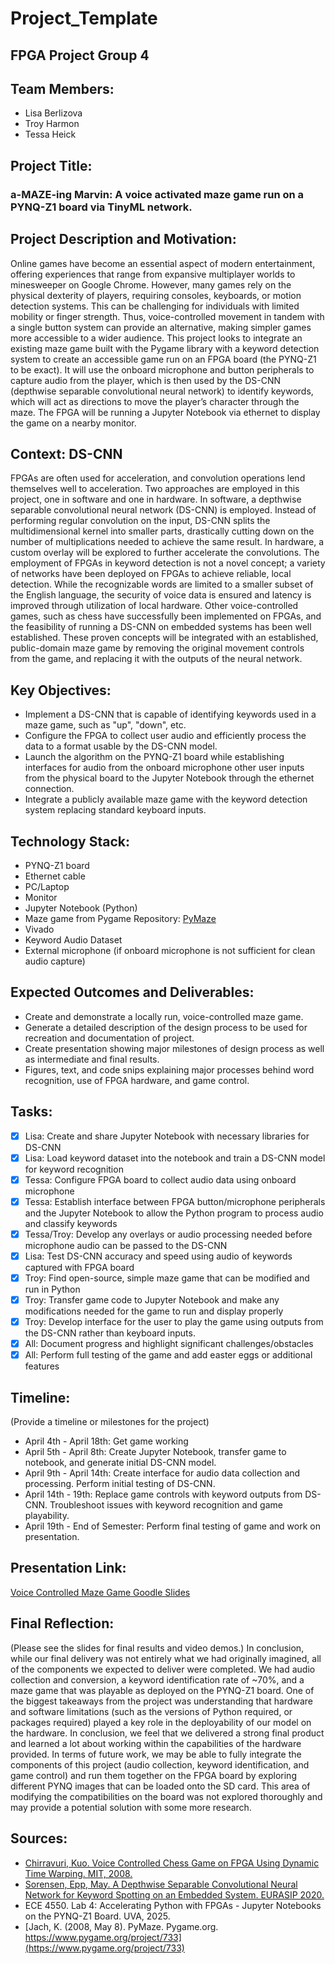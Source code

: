 # Project_Template

## FPGA Project Group 4

## Team Members:
- Lisa Berlizova
- Troy Harmon
- Tessa Heick

## Project Title:
### a-MAZE-ing Marvin: A voice activated maze game run on a PYNQ-Z1 board via TinyML network.


## Project Description and Motivation:
Online games have become an essential aspect of modern entertainment, offering experiences that
range from expansive multiplayer worlds to minesweeper on Google Chrome. However, many games rely
on the physical dexterity of players, requiring consoles, keyboards, or motion detection systems. This can
be challenging for individuals with limited mobility or finger strength. Thus, voice-controlled movement
in tandem with a single button system can provide an alternative, making simpler games more accessible
to a wider audience.
This project looks to integrate an existing maze game built with the Pygame library with a
keyword detection system to create an accessible game run on an FPGA board (the PYNQ-Z1 to be exact). It
will use the onboard microphone and button peripherals to capture audio from the player, which is then used
by the DS-CNN (depthwise separable convolutional neural network) to identify keywords, which will act as directions to move the player’s character through the maze. The FPGA will be running a Jupyter Notebook via ethernet to display the game on a nearby
monitor.

## Context: DS-CNN
FPGAs are often used for acceleration, and convolution operations lend themselves well to acceleration. Two approaches are employed in this project, one in software and one in hardware. In software, a depthwise separable convolutional neural network (DS-CNN) is employed. Instead of performing regular convolution on the input, DS-CNN splits the multidimensional kernel into smaller parts, drastically cutting down on the number of multiplications needed to achieve the same result. In hardware, a custom overlay will be explored to further accelerate the convolutions. 
The employment of FPGAs in keyword detection is not a novel concept; a variety of networks have been deployed on FPGAs to achieve reliable, local detection. While the recognizable words are limited to a smaller subset of the English language, the security of voice data is ensured and latency is improved through utilization of local hardware. Other voice-controlled games, such as chess have successfully been implemented on FPGAs, and the feasibility of running a DS-CNN on embedded systems has been well established. These proven concepts will be integrated with an established, public-domain maze game by removing the original movement controls from the game, and replacing it with the outputs of the neural network.

## Key Objectives:
- Implement a DS-CNN that is capable of identifying keywords used in a maze game, such as "up", "down", etc.
- Configure the FPGA to collect user audio and efficiently process the data to a format usable by the DS-CNN model.
- Launch the algorithm on the PYNQ-Z1 board while establishing interfaces for audio from the onboard microphone other user inputs from the physical board to the Jupyter Notebook through the ethernet connection.
- Integrate a publicly available maze game with the keyword detection system replacing standard keyboard inputs.

## Technology Stack:
- PYNQ-Z1 board
- Ethernet cable
- PC/Laptop
- Monitor
- Jupyter Notebook (Python)
- Maze game from Pygame Repository: [PyMaze](https://www.pygame.org/project/733)
- Vivado
- Keyword Audio Dataset
- External microphone (if onboard microphone is not sufficient for clean audio capture)

## Expected Outcomes and Deliverables:
- Create and demonstrate a locally run, voice-controlled maze game.
- Generate a detailed description of the design process to be used for recreation and documentation of project.
- Create presentation showing major milestones of design process as well as intermediate and final results.
- Figures, text, and code snips explaining major processes behind word recognition, use of FPGA hardware, and game control.

## Tasks:
- [x] Lisa: Create and share Jupyter Notebook with necessary libraries for DS-CNN
- [x] Lisa: Load keyword dataset into the notebook and train a DS-CNN model for keyword recognition
- [x] Tessa: Configure FPGA board to collect audio data using onboard microphone
- [x] Tessa: Establish interface between FPGA button/microphone peripherals and the Jupyter Notebook to allow the Python program to process audio and classify keywords
- [x] Tessa/Troy: Develop any overlays or audio processing needed before microphone audio can be passed to the DS-CNN
- [x] Lisa: Test DS-CNN accuracy and speed using audio of keywords captured with FPGA board
- [x] Troy: Find open-source, simple maze game that can be modified and run in Python
- [x] Troy: Transfer game code to Jupyter Notebook and make any modifications needed for the game to run and display properly
- [x] Troy: Develop interface for the user to play the game using outputs from the DS-CNN rather than keyboard inputs.
- [x] All: Document progress and highlight significant challenges/obstacles
- [x] All: Perform full testing of the game and add easter eggs or additional features

## Timeline:
(Provide a timeline or milestones for the project)
- April 4th - April 18th: Get game working
- April 5th - April 8th: Create Jupyter Notebook, transfer game to notebook, and generate initial DS-CNN model.
- April 9th - April 14th: Create interface for audio data collection and processing. Perform initial testing of DS-CNN.
- April 14th - 19th: Replace game controls with keyword outputs from DS-CNN. Troubleshoot issues with keyword recognition and game playability.
- April 19th - End of Semester: Perform final testing of game and work on presentation.

## Presentation Link:
[Voice Controlled Maze Game Goodle Slides](https://docs.google.com/presentation/d/1qMRqGXwEbrLOZZOA26FGhKCCzrCHrXwbuXwiMyr2hqE/edit?usp=sharing)

## Final Reflection:
(Please see the slides for final results and video demos.)
In conclusion, while our final delivery was not entirely what we had originally imagined, all of the components we expected to deliver were completed. We had audio collection and conversion, a keyword identification rate of ~70%, and a maze game that was playable as deployed on the PYNQ-Z1 board. One of the biggest takeaways from the project was understanding that hardware and software limitations (such as the versions of Python required, or packages required) played a key role in the deployability of our model on the hardware. In conclusion, we feel that we delivered a strong final product and learned a lot about working within the capabilities of the hardware provided. In terms of future work, we may be able to fully integrate the components of this project (audio collection, keyword identification, and game control) and run them together on the FPGA board by exploring different PYNQ images that can be loaded onto the SD card. This area of modifying the compatibilities on the board was not explored thoroughly and may provide a potential solution with some more research.

## Sources:
- [Chirravuri, Kuo. Voice Controlled Chess Game on FPGA Using Dynamic Time Warping. MIT, 2008.](https://web.mit.edu/6.111/www/f2008/projects/mikekuo_Project_Final_Report.pdf)
- [Sorensen, Epp, May. A Depthwise Separable Convolutional Neural Network for Keyword Spotting on an Embedded System. EURASIP 2020.](https://www.researchgate.net/publication/342461111_A_depthwise_separable_convolutional_neural_network_for_keyword_spotting_on_an_embedded_system)
- ECE 4550. Lab 4: Accelerating Python with FPGAs - Jupyter Notebooks on the PYNQ-Z1 Board. UVA, 2025.
- [Jach, K. (2008, May 8). PyMaze. Pygame.org. https://www.pygame.org/project/733](https://www.pygame.org/project/733)
